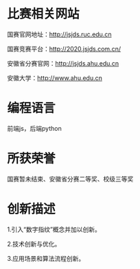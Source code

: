 # 比赛相关网站
国赛官网地址：http://jsjds.ruc.edu.cn

国赛竞赛平台：http://2020.jsjds.com.cn/

安徽省分赛官网：http://jsjds.ahu.edu.cn

安徽大学：http://www.ahu.edu.cn
# 编程语言
前端js，后端python
# 所获荣誉
国赛暂未结束、安徽省分赛二等奖、校级三等奖
# 创新描述
1.引入“数字指纹”概念并加以创新。

2.技术创新与优化。

3.应用场景和算法流程创新。
